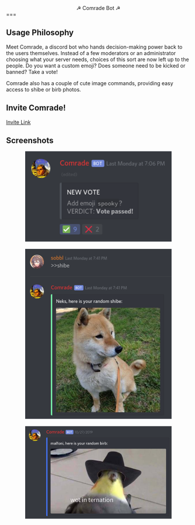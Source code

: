 <center>☭ Comrade Bot ☭</center>
===

Usage Philosophy
---

Meet Comrade, a discord bot who hands decision-making power back to the users themselves. Instead of a few moderators or an administrator choosing what your server needs, choices of this sort are now left up to the people. Do you want a custom emoji? Does someone need to be kicked or banned? Take a vote!

Comrade also has a couple of cute image commands, providing easy access to shibe or birb photos.

Invite Comrade!
---
<a href="">Invite Link</a>

Screenshots
---

<center><img src="scrots/emote_demo.png" width=400/></center><br>
<center><img src="scrots/shibe_demo.png" width=400/></center><br>
<center><img src="scrots/birb_demo.png" width=400/></center>